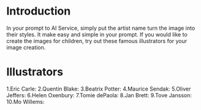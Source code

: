 # Introduction
In your prompt to AI Service, simply put the artist name turn the image into their styles. It make easy and simple in your prompt. If you would like to create the images for children, try out these famous illustrators for your image creation.

# Illustrators
1.Eric Carle:
2.Quentin Blake:
3.Beatrix Potter:
4.Maurice Sendak:
5.Oliver Jeffers:
6.Helen Oxenbury:
7.Tomie dePaola:
8.Jan Brett:
9.Tove Jansson:
10.Mo Willems:

